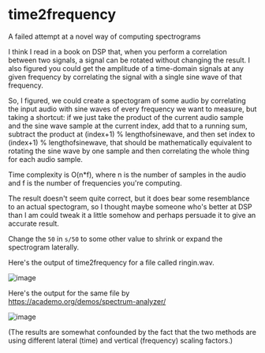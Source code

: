# time2frequency
A failed attempt at a novel way of computing spectrograms

I think I read in a book on DSP that, when you perform a correlation between two signals, a signal can be rotated without changing the result. I also figured you could get the amplitude of a time-domain signals at any given frequency by correlating the signal with a single sine wave of that frequency.

So, I figured, we could create a spectogram of some audio by correlating the input audio with sine waves of every frequency we want to measure, but taking a shortcut: if we just take the product of the current audio sample and the sine wave sample at the current index, add that to a running sum, subtract the product at (index+1) % lengthofsinewave, and then set index to (index+1) % lengthofsinewave, that should be mathematically equivalent to rotating the sine wave by one sample and then correlating the whole thing for each audio sample.

Time complexity is O(n*f), where n is the number of samples in the audio and f is the number of frequencies you're computing.

The result doesn't seem quite correct, but it does bear some resemblance to an actual spectogram, so I thought maybe someone who's better at DSP than I am could tweak it a little somehow and perhaps persuade it to give an accurate result.

Change the `50` in `s/50` to some other value to shrink or expand the spectrogram laterally.

Here's the output of time2frequency for a file called ringin.wav.

![image](https://user-images.githubusercontent.com/61786/182276250-8115cb92-4024-47db-bcf0-fa47cb6ad827.png)

Here's the output for the same file by https://academo.org/demos/spectrum-analyzer/

![image](https://user-images.githubusercontent.com/61786/182276169-bc451c55-9ffa-40d8-9fa2-904d4fa9303b.png)

(The results are somewhat confounded by the fact that the two methods are using different lateral (time) and vertical (frequency) scaling factors.)
